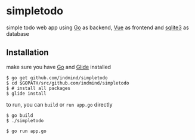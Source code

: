 # simpletodo

simple todo web app using [Go](https://golang.org/) as backend, [Vue](https://vuejs.org/) as frontend and [sqlite3](https://sqlite.org/) as database

## Installation

make sure you have [Go](https://golang.org/) and [Glide](https://glide.sh/) installed

```
$ go get github.com/indmind/simpletodo
$ cd $GOPATH/src/github.com/indmind/simpletodo
$ # install all packages
$ glide install
```

to run, you can `build` or `run app.go` directly

```
$ go build
$ ./simpletodo
```

```
$ go run app.go
```


